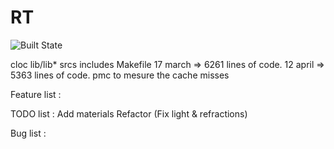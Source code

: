 # RT
![Built State](https://travis-ci.com/nihuynh/RT.svg?token=vdGRtMdF2caTTxqJPaok&branch=master)

cloc lib/lib* srcs includes Makefile
17 march => 6261 lines of code.
12 april => 5363 lines of code.
pmc to mesure the cache misses

Feature list :

TODO list :
Add materials
Refactor (Fix light & refractions)

Bug list :

